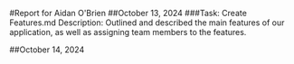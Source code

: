 #Report for Aidan O'Brien
##October 13, 2024
###Task: Create Features.md
Description: Outlined and described the main features of our application, as well as assigning team members to the features.

##October 14, 2024
